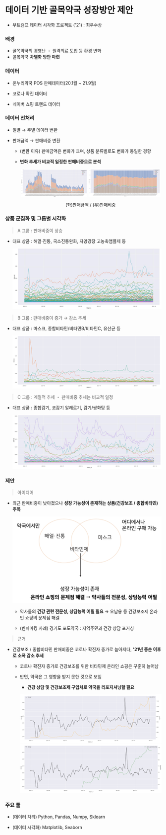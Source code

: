 # 데이터 기반 골목약국 성장방안 제안 
- 부트캠프 데이터 시각화 프로젝트 ('21) : 최우수상

### 배경
- 골목약국의 경영난 ・ 원격의료 도입 등 환경 변화 
- 골목약국 **차별화 방안 마련**

### 데이터
- 온누리약국 POS 판매데이터(20.1월 ~ 21.9월)

- 코로나 확진 데이터
- 네이버 쇼핑 트렌드 데이터

### 데이터 전처리
- 일별 → 주별 데이터 변환

- 판매금액 → 판매비중 변환
    - (변환 이유) 판매금액은 변화가 크며, 상품 분류별로도 변화가 동일한 경향

    - **변화 추세가 비교적 일정한 판매비중으로 분석**

        <p align="center">  
        <img src="./image/image0.png" align="center" width="47%"> 
        <img src="./image/image0_1.png" align="center" width="51%">    
        <figcaption align="center"> (좌)판매금액 /   (우)판매비중</figcaption></p>

    

### 상품 군집화 및 그룹별 시각화
> A 그룹 : 판매비중이 상승

- 대표 상품 : 해열·진통, 국소진통완화, 자양강장 고농축앰플제 등

    ![](./image/image1.png)

> B 그룹 : 판매비중이 증가 → 감소 추세

- 대표 상품 : 마스크, 종합비타민/비타민B/비타민C, 유산균 등

    ![](./image/image2.png)

> C 그룹 : 계절적 추세 ・ 판매비중 추세는 비교적 일정

- 대표 상품 : 종합감기, 코감기 알레르기, 감기/쌍화탕 등

    ![](./image/image3.png)

### 제안
> 아이디어
- 최근 판매비중이 낮아졌으나 **성장 가능성이 존재하는 상품(건강보조 / 종합비타민) 주목**  

    ![](./image/image4.png)


    - 약사들의 **건강 관련 전문성, 상담능력 어필 필요** → 오남용 등 건강보조제 온라인 쇼핑의 문제점 해결 

    - (벤치마킹 사례) 경기도 포도약국 : 지역주민과 건강 상담 포커싱

> 근거
- 건강보조 / 종합비타민 판매비중은 코로나 확진자 증가로 높아지다, **'21년 중순 이후로 소폭 감소 추세**

    - 코로나 확진자 증가로 건강보조를 위한 비타민제 온라인 쇼핑은 꾸준히 늘어남
    - 반면, 약국은 그 영향을 받지 못한 것으로 보임
        - **건강 상담 및 건강보조제 구입처로 약국을 리포지셔닝할 필요**

        ![](./image/image5.png)
        ![](./image/image6.png)



### 주요 툴
- (데이터 처리) Python, Pandas, Numpy, Sklearn

- (데이터 시각화) Matplotlib, Seaborn


